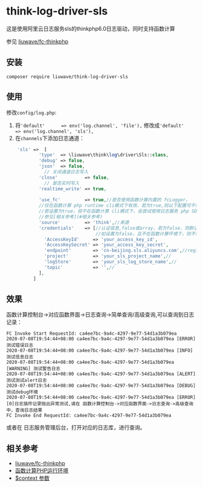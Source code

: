 # think-log-driver-sls
这是使用阿里云日志服务sls的thinkphp6.0日志驱动，同时支持函数计算

参见 [liuwave/fc-thinkphp](https://github.com/liuwave/fc-thinkphp)


## 安装

    composer require liuwave/think-log-driver-sls
    
    
## 使用

 修改`config/log.php`:

1. 将`'default'      => env('log.channel', 'file'),` 修改成`'default'      => env('log.channel', 'sls'),`
2. 在`channels`下添加日志通道：

```php
    'sls' =>  [
            'type'  => \liuwave\think\log\driver\Sls::class,
            'debug' => false,
            'json'  => false,
              // 关闭通道日志写入
            'close'          => false,
              // 是否实时写入
            'realtime_write' => true,
            
            'use_fc'         => true,//是否使用函数计算内置的 fcLogger，
            //仅在函数计算 php runtime cli模式下有效，若为true,则以下配置可不填
            //若设置为true，但不在函数计算 cli模式下，会尝试使用日志服务 php SDK
            //参见[相关参考](#相关参考)
            'source'         => 'think',//来源
            'credentials'    => [//认证信息,false或array，若为false，则默认使用函数计算提供的context信息中的认证信息，
                                 //如设置为false，且不在函数计算环境下，则不会写入日志
              'AccessKeyId'     => 'your_access_key_id',
              'AccessKeySecret' => 'your_access_key_secret',
              'endpoint'        => 'cn-beijing.sls.aliyuncs.com',//region.sls.aliyuncs.com
              'project'         => 'your_sls_project_name',// 
              'logStore'        => 'your_sls_log_store_name',// 
              'topic'           => '',// 
            ],
          ]

``` 

## 效果

函数计算控制台->对应函数界面->日志查询->简单查询/高级查询,可以查询到日志记录：

```
FC Invoke Start RequestId: ca4ee7bc-9a4c-4297-9e77-54d1a3b079ea
2020-07-08T19:54:44+08:00 ca4ee7bc-9a4c-4297-9e77-54d1a3b079ea [ERROR] 测试错误日志
2020-07-08T19:54:44+08:00 ca4ee7bc-9a4c-4297-9e77-54d1a3b079ea [INFO] 测试信息日志
2020-07-08T19:54:44+08:00 ca4ee7bc-9a4c-4297-9e77-54d1a3b079ea [WARNING] 测试警告日志
2020-07-08T19:54:44+08:00 ca4ee7bc-9a4c-4297-9e77-54d1a3b079ea [ALERT] 测试测试alert日志
2020-07-08T19:54:44+08:00 ca4ee7bc-9a4c-4297-9e77-54d1a3b079ea [DEBUG] 测试debug环境
2020-07-08T19:54:44+08:00 ca4ee7bc-9a4c-4297-9e77-54d1a3b079ea [ERROR] [0]日志插件记录抛出异常测试,请在 函数计算控制台->对应函数界面->日志查询->高级查询中，查询日志结果
FC Invoke End RequestId: ca4ee7bc-9a4c-4297-9e77-54d1a3b079ea
```

或者在 日志服务管理后台，打开对应的日志库，进行查询。

## 相关参考

- [liuwave/fc-thinkphp](https://github.com/liuwave/fc-thinkphp)
- [函数计算PHP运行环境](https://help.aliyun.com/document_detail/89032.html?source=5176.11533457&userCode=re2rax3m&type=copy)
- [$context 参数](https://help.aliyun.com/document_detail/89029.html?source=5176.11533457&userCode=re2rax3m&type=copy)
